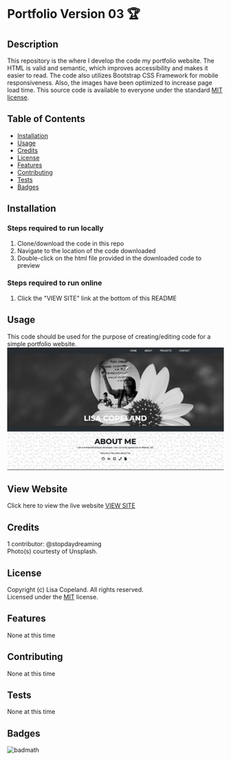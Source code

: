 # Portfolio Version 03 🏆

## Description 
This repository is the where I develop the code my portfolio website. The HTML is valid and semantic, which improves accessibility and makes it easier to read. The code also utilizes Bootstrap CSS Framework for mobile responsiveness. Also, the images have been optimized to increase page load time. This source code is available to everyone under the standard [MIT license](LICENSE).


## Table of Contents

* [Installation](#installation)
* [Usage](#usage)
* [Credits](#credits)
* [License](#license)
* [Features](#features)
* [Contributing](#contributing)
* [Tests](#tests)
* [Badges](#badges)


## Installation
### Steps required to run locally
1. Clone/download the code in this repo
2. Navigate to the location of the code downloaded
3. Double-click on the html file provided in the downloaded code to preview
### Steps required to run online
1. Click the "VIEW SITE" link at the bottom of this README

## Usage 
This code should be used for the purpose of creating/editing code for a simple portfolio website.
![portfolio](./assets/images/screenshot.png)

## View Website
Click here to view the live website [VIEW SITE](#)


## Credits
1 contributor: @stopdaydreaming  
Photo(s) courtesty of Unsplash.

## License
Copyright (c) Lisa Copeland. All rights reserved.  
Licensed under the [MIT](LICENSE) license.

## Features
None at this time

## Contributing
None at this time

## Tests
None at this time

## Badges 
![badmath](https://img.shields.io/badge/license-MIT-yellow)  

